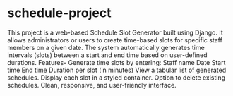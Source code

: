 # schedule-project
This project is a web-based Schedule Slot Generator built using Django. It allows administrators or users to create time-based slots for specific staff members on a given date. The system automatically generates time intervals (slots) between a start and end time based on user-defined durations.
Features-
Generate time slots by entering:
Staff name
Date
Start time
End time
Duration per slot (in minutes)
View a tabular list of generated schedules.
Display each slot in a styled container.
Option to delete existing schedules.
Clean, responsive, and user-friendly interface.
